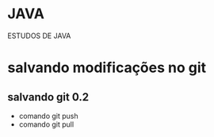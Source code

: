 # JAVA
ESTUDOS DE JAVA
# salvando modificações no git
## salvando git 0.2
* comando git push
* comando git pull
